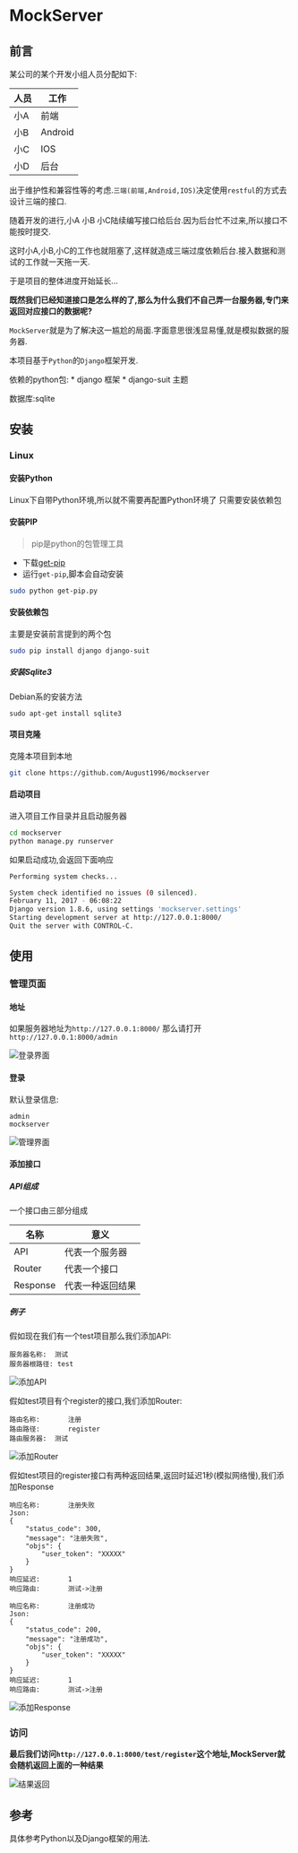 # MockServer
## 前言
某公司的某个开发小组人员分配如下:

人员|工作
---|---
小A|前端
小B|Android
小C|IOS
小D|后台

出于维护性和兼容性等的考虑.`三端(前端,Android,IOS)`决定使用`restful`的方式去设计三端的接口.

随着开发的进行,小A 小B 小C陆续编写接口给后台.因为后台忙不过来,所以接口不能按时提交.

这时小A,小B,小C的工作也就阻塞了,这样就造成三端过度依赖后台.接入数据和测试的工作就一天拖一天.

于是项目的整体进度开始延长...

**既然我们已经知道接口是怎么样的了,那么为什么我们不自己弄一台服务器,专门来返回对应接口的数据呢?**

`MockServer`就是为了解决这一尴尬的局面.字面意思很浅显易懂,就是模拟数据的服务器.

本项目基于`Python`的`Django`框架开发.

依赖的python包:
	* django			框架
	* django-suit	主题

数据库:sqlite

## 安装

### Linux
#### 安装Python
Linux下自带Python环境,所以就不需要再配置Python环境了
只需要安装依赖包

#### 安装PIP
> pip是python的包管理工具

* 下载[get-pip](https://bootstrap.pypa.io/get-pip.py
)
* 运行`get-pip`,脚本会自动安装

```bash
sudo python get-pip.py
```

#### 安装依赖包
主要是安装前言提到的两个包
```bash
sudo pip install django django-suit
```

##### 安装Sqlite3
Debian系的安装方法
```
sudo apt-get install sqlite3
```

#### 项目克隆
克隆本项目到本地
```bash
git clone https://github.com/August1996/mockserver
```

#### 启动项目
进入项目工作目录并且启动服务器
```bash
cd mockserver
python manage.py runserver
```

如果启动成功,会返回下面响应
```bash
Performing system checks...

System check identified no issues (0 silenced).
February 11, 2017 - 06:08:22
Django version 1.8.6, using settings 'mockserver.settings'
Starting development server at http://127.0.0.1:8000/
Quit the server with CONTROL-C.
```

## 使用
### 管理页面
#### 地址
如果服务器地址为`http://127.0.0.1:8000/`
那么请打开`http://127.0.0.1:8000/admin`

![登录界面](https://raw.githubusercontent.com/August1996/mockserver/master/screenshots/login.png)

#### 登录
默认登录信息:
```
admin
mockserver
```

![管理界面](https://raw.githubusercontent.com/August1996/mockserver/master/screenshots/admin.png)

#### 添加接口
##### API组成
一个接口由三部分组成

名称|意义
---|---
API|代表一个服务器
Router|代表一个接口
Response|代表一种返回结果

##### 例子
假如现在我们有一个test项目那么我们添加API:
```
服务器名称:	测试
服务器根路径:	test
```

![添加API](https://raw.githubusercontent.com/August1996/mockserver/master/screenshots/add_api.png)

假如test项目有个register的接口,我们添加Router:
```
路由名称:		注册
路由路径:		register
路由服务器:	测试
```

![添加Router](https://raw.githubusercontent.com/August1996/mockserver/master/screenshots/add_router.png)

假如test项目的register接口有两种返回结果,返回时延迟1秒(模拟网络慢),我们添加Response
```
响应名称:		注册失败
Json:
{
    "status_code": 300,
    "message": "注册失败",
    "objs": {
        "user_token": "XXXXX"
    }
}
响应延迟:		1
响应路由:		测试->注册
```

```
响应名称:		注册成功
Json:
{
    "status_code": 200,
    "message": "注册成功",
    "objs": {
        "user_token": "XXXXX"
    }
}
响应延迟:		1
响应路由:		测试->注册
```

![添加Response](https://raw.githubusercontent.com/August1996/mockserver/master/screenshots/add_response.png)

### 访问
**最后我们访问`http://127.0.0.1:8000/test/register`这个地址,MockServer就会随机返回上面的一种结果**

![结果返回](https://raw.githubusercontent.com/August1996/mockserver/master/screenshots/result.png)

## 参考
具体参考Python以及Django框架的用法.



